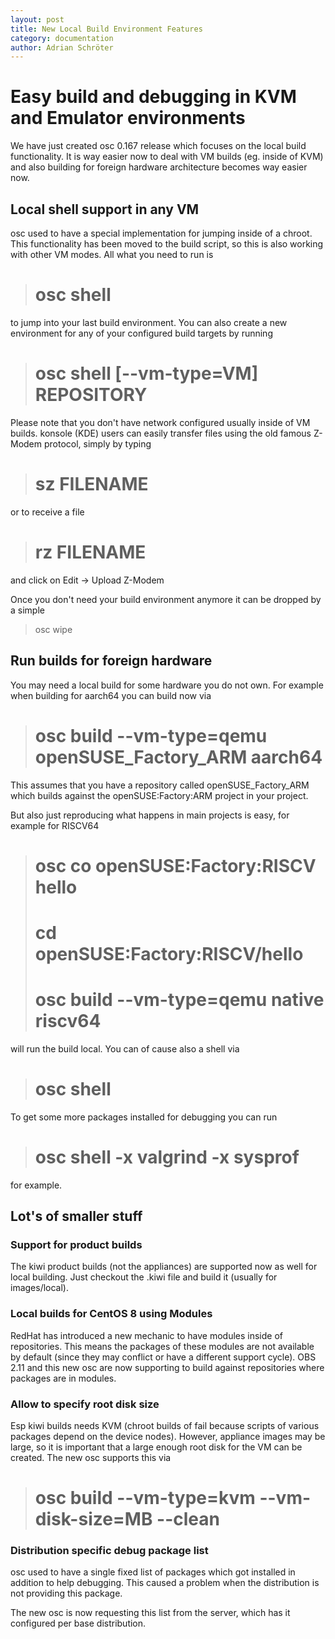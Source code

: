 ```yaml
---
layout: post
title: New Local Build Environment Features
category: documentation
author: Adrian Schröter
---
```


Easy build and debugging in KVM and Emulator environments
=========================================================

We have just created osc 0.167 release which focuses on the local build functionality.
It is way easier now to deal with VM builds (eg. inside of KVM) and also building
for foreign hardware architecture becomes way easier now.

Local shell support in any VM
-----------------------------

osc used to have a special implementation for jumping inside of a chroot. This
functionality has been moved to the build script, so this is also working with
other VM modes. All what you need to run is

>  # osc shell

to jump into your last build environment. You can also create a new environment
for any of your configured build targets by running

>  # osc shell [--vm-type=VM] REPOSITORY

Please note that you don't have network configured usually inside of VM builds.
konsole (KDE) users can easily transfer files using the old famous Z-Modem 
protocol, simply by typing

>  # sz FILENAME

or to receive a file

>  # rz FILENAME

and click on Edit -> Upload Z-Modem

Once you don't need your build environment anymore it can be dropped by a simple

> osc wipe

Run builds for foreign hardware
-------------------------------

You may need a local build for some hardware you do not own. For example when
building for aarch64 you can build now via

>  # osc build --vm-type=qemu openSUSE_Factory_ARM aarch64

This assumes that you have a repository called openSUSE_Factory_ARM which builds
against the openSUSE:Factory:ARM project in your project.

But also just reproducing what happens in main projects is easy, for example
for RISCV64

>  # osc co openSUSE:Factory:RISCV hello
>  # cd openSUSE:Factory:RISCV/hello
>  # osc build --vm-type=qemu native riscv64

will run the build local. You can of cause also a shell via

>  # osc shell

To get some more packages installed for debugging you can run

>  # osc shell -x valgrind -x sysprof

for example.

Lot's of smaller stuff
----------------------

### Support for product builds

The kiwi product builds (not the appliances) are supported now as well for local building.
Just checkout the .kiwi file and build it (usually for images/local).

### Local builds for CentOS 8 using Modules

RedHat has introduced a new mechanic to have modules inside of repositories. This means
the packages of these modules are not available by default (since they may conflict or
have a different support cycle). OBS 2.11 and this new osc are now supporting to build
against repositories where packages are in modules.

### Allow to specify root disk size

Esp kiwi builds needs KVM (chroot builds of fail because scripts of various packages
depend on the device nodes). However, appliance images may be large, so it is important
that a large enough root disk for the VM can be created. The new osc supports this via

>  # osc build --vm-type=kvm --vm-disk-size=MB --clean

### Distribution specific debug package list

osc used to have a single fixed list of packages which got installed in addition to help
debugging. This caused a problem when the distribution is not providing this package.

The new osc is now requesting this list from the server, which has it configured per
base distribution.


